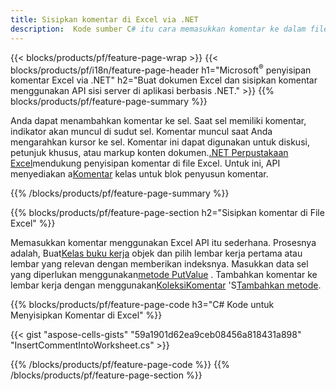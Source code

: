 ```yaml
---
title: Sisipkan komentar di Excel via .NET
description:  Kode sumber C# itu cara memasukkan komentar ke dalam file Excel Microsoft menggunakan Perpustakaan .NET.
---
```

{{< blocks/products/pf/feature-page-wrap >}}
{{< blocks/products/pf/i18n/feature-page-header h1="Microsoft<sup>&reg;</sup> penyisipan komentar Excel via .NET" h2="Buat dokumen Excel dan sisipkan komentar menggunakan API sisi server di aplikasi berbasis .NET." >}}
{{% blocks/products/pf/feature-page-summary %}}

 Anda dapat menambahkan komentar ke sel. Saat sel memiliki komentar, indikator akan muncul di sudut sel. Komentar muncul saat Anda mengarahkan kursor ke sel. Komentar ini dapat digunakan untuk diskusi, petunjuk khusus, atau markup konten dokumen.[.NET Perpustakaan Excel](/cells/id/net/)mendukung penyisipan komentar di file Excel. Untuk ini, API menyediakan a[Komentar](https://reference.aspose.com/cells/net/aspose.cells/comment) kelas untuk blok penyusun komentar.

{{% /blocks/products/pf/feature-page-summary %}}

{{% blocks/products/pf/feature-page-section h2="Sisipkan komentar di File Excel" %}}

 Memasukkan komentar menggunakan Excel API itu sederhana. Prosesnya adalah, Buat[Kelas buku kerja](https://reference.aspose.com/cells/net/aspose.cells/workbook) objek dan pilih lembar kerja pertama atau lembar yang relevan dengan memberikan indeksnya. Masukkan data sel yang diperlukan menggunakan[metode PutValue](https://reference.aspose.com/cells/net/aspose.cells/cell/methods/putvalue/index) . Tambahkan komentar ke lembar kerja dengan menggunakan[KoleksiKomentar](https://reference.aspose.com/cells/net/aspose.cells/commentcollection) 'S[Tambahkan metode](https://reference.aspose.com/cells/net/aspose.cells.commentcollection/add/methods/1).

{{% blocks/products/pf/feature-page-code h3="C# Kode untuk Menyisipkan Komentar di Excel" %}}

{{< gist "aspose-cells-gists" "59a1901d62ea9ceb08456a818431a898" "InsertCommentIntoWorksheet.cs" >}}

{{% /blocks/products/pf/feature-page-code %}}
{{% /blocks/products/pf/feature-page-section %}}
